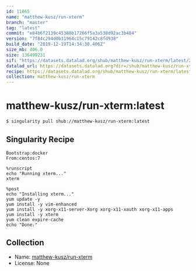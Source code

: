```yaml
---
id: 11865
name: "matthew-kusz/run-xterm"
branch: "master"
tag: "latest"
commit: "e84b6f2139c45388b17266f5a3a538d92ac3b484"
version: "7f84c294d0b31964c15c79142c8fd938"
build_date: "2019-12-19T14:34:30.406Z"
size_mb: 406.0
size: 136499231
sif: "https://datasets.datalad.org/shub/matthew-kusz/run-xterm/latest/2019-12-19-e84b6f21-7f84c294/7f84c294d0b31964c15c79142c8fd938.sif"
datalad_url: https://datasets.datalad.org?dir=/shub/matthew-kusz/run-xterm/latest/2019-12-19-e84b6f21-7f84c294/
recipe: https://datasets.datalad.org/shub/matthew-kusz/run-xterm/latest/2019-12-19-e84b6f21-7f84c294/Singularity
collection: matthew-kusz/run-xterm
---
```


# matthew-kusz/run-xterm:latest

```bash
$ singularity pull shub://matthew-kusz/run-xterm:latest
```

## Singularity Recipe

```singularity
Bootstrap:docker  
From:centos:7

%runscript
echo "Running xterm..." 
xterm

%post  
echo "Installing xterm..."
yum update -y
yum install -y vim-enhanced
yum install -y xorg-x11-server-Xorg xorg-x11-xauth xorg-x11-apps
yum install -y xterm
yum clean expire-cache
echo "Done."
```

## Collection

 - Name: [matthew-kusz/run-xterm](https://github.com/matthew-kusz/run-xterm)
 - License: None

